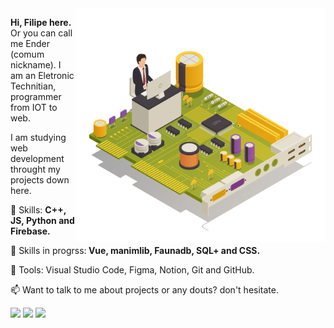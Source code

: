 

<img src="./pasta/computador.jpg" min-width="300px" max-width="300px" width="400px" align="right" alt="Computador">

<p align="left"> 
  <strong>Hi, Filipe here.</strong>
  Or you can call me Ender (comum nickname).              
  I am an Eletronic Technitian, programmer from IOT to web.
  </p>


<p align="left">
  I am studying  web development throught my projects down here.
</p>

<p align="left">
  🦄 Skills: <strong>C++, JS, Python and Firebase.</strong>
</p>

<p align="left">
🚀 Skills in progrss:<strong> Vue, manimlib, Faunadb, SQL+ and CSS.</strong>
</p>

<p align="left">
🧰 Tools: Visual Studio Code, Figma, Notion, Git and GitHub.
</p>

<p align="left">
  📫  Want to talk to me about projects or any douts? don't hesitate. 
</p>

<p align="left">
  <a href="https://twitter.com/Enders_Dev" alt="Twitter">
  <img src="https://img.shields.io/badge/Twitter-1DA1F2?style=for-the-badge&logo=twitter&logoColor=white"/></a>
  
  <a href="https://www.linkedin.com/in/EndersDev" alt="Linkedin">
  <img src="https://img.shields.io/badge/LinkedIn-0077B5?style=for-the-badge&logo=linkedin&logoColor=white" /></a>

  <a href="https://web.facebook.com/FilipeAraujoLM" alt="Facebook">
  <img src="https://img.shields.io/badge/Facebook-1877F2?style=for-the-badge&logo=facebook&logoColor=white"/></a>
</p>  
